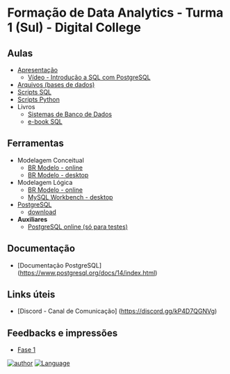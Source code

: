 # Formação de Data Analytics - Turma 1 (Sul) - Digital College

## Aulas
- [Apresentação](https://github.com/aasouzaconsult/DC_Data-Analytics_01/tree/main/Slides%20Aula)
  - [Vídeo - Introdução a SQL com PostgreSQL](https://www.youtube.com/watch?v=Y65qqzwAe5c)
- [Arquivos (bases de dados)](https://github.com/aasouzaconsult/DC_Data-Analytics_01/tree/main/Arquivos)
- [Scripts SQL](https://github.com/aasouzaconsult/DC_Data-Analytics_01/blob/main/README.md)
- [Scripts Python](https://github.com/aasouzaconsult/DC_Data-Analytics_01/blob/main/README.md)
- Livros
  - [Sistemas de Banco de Dados](https://www.amazon.com.br/Sistemas-Banco-Dados-Ramez-Elmasri/dp/8543025001)
  - [e-book SQL](https://github.com/aasouzaconsult/banco-de-dados-para-analistas-e-cientistas-de-dados/blob/main/Ebook%20-%20SQL/SQL.pdf)

## Ferramentas
- Modelagem Conceitual
  - [BR Modelo - online](https://app.brmodeloweb.com/)
  - [BR Modelo - desktop](https://sourceforge.net/projects/brmodelo/)
- Modelagem Lógica
  - [BR Modelo - online](https://app.brmodeloweb.com/)
  - [MySQL Workbench - desktop](https://dev.mysql.com/downloads/workbench/)
- [PostgreSQL](https://www.postgresql.org/)
  - [download](https://www.enterprisedb.com/downloads/postgres-postgresql-downloads)
- **Auxiliares**
  - [PostgreSQL online (só para testes)](https://sqliteonline.com/)

## Documentação
- [Documentação PostgreSQL] (https://www.postgresql.org/docs/14/index.html)

## Links úteis
- [Discord - Canal de Comunicação] (https://discord.gg/kP4D7QGNVg)

## Feedbacks e impressões
- [Fase 1](https://easyretro.io/publicboard/CW2kckTmvghjpmjGGmq39rflxkQ2/ff10a256-b4e3-40e5-81f2-0da1dda7e3e7)

[![author](https://img.shields.io/badge/DigitalCollege-red.svg)](https://digitalcollege.com.br/) [![Language](https://img.shields.io/badge/AlexSouza-yellow.svg)](https://medium.com/blog-do-zouza)
